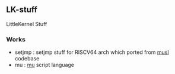## LK-stuff
LittleKernel Stuff

### Works

- setjmp : setjmp stuff for RISCV64 arch which ported from [musl](https://github.com/riscvarchive/riscv-musl) codebase
- mu : [mu](https://mu-script.org) script language
